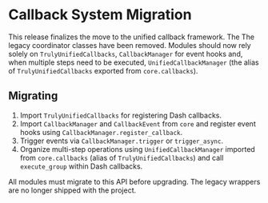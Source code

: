 # Callback System Migration

This release finalizes the move to the unified callback framework. The
The legacy coordinator classes have been removed. Modules should now rely solely
on `TrulyUnifiedCallbacks`,
`CallbackManager` for event hooks and, when multiple steps need to be executed,
`UnifiedCallbackManager` (the alias of `TrulyUnifiedCallbacks` exported from
`core.callbacks`).

## Migrating

1. Import `TrulyUnifiedCallbacks` for registering Dash callbacks.
2. Import `CallbackManager` and `CallbackEvent` from `core` and register event
   hooks using `CallbackManager.register_callback`.
3. Trigger events via `CallbackManager.trigger` or `trigger_async`.
4. Organize multi-step operations using `UnifiedCallbackManager` imported from
   `core.callbacks` (alias of `TrulyUnifiedCallbacks`) and call `execute_group`
   within Dash callbacks.


All modules must migrate to this API before upgrading. The legacy wrappers are
no longer shipped with the project.
